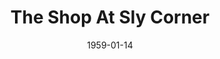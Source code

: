 ---
title: The Shop At Sly Corner
date: 1959-01-14
closing_date: 1959-01-24
layout: productions
featured_image:
image_caption:
image_credit:
playbill:
category:
Theatre: Theatre Jacksonville
Venue: Little Theatre
cast:
- Descius Heiss: Frank Ridge
- Archie Fellowes: Elmo Lehman
- Margaret Heiss: Barbara Aspinwall
- Joan Deal: Gayle Swymer
- Mathilde Heiss: Elizabeth Reed
- Mrs. Catt: Mildred Thomas
- Robert Graham: Ralph Anderson
- Corder Morris: Arthur L. Logan
- Steve Hubbell: Bob Simpson
- John Elliot: Charles Archbold
crew:
- Designer and Director: Maurice Geoffrey
- Stage Manager: Mark Harris
- book-holder: Margot Nasrallah
- Lighting:
  - Chuck Tankersley
  - Sylvestor Scotti
  - Bob Kornegay
  - Bob Behrens
- Sound Effects:
  - Dorothy Massey
  - Eldene Moulton
  - Mardie Kelly
- Wardrobe:
  - Agatha Norvell
  - Doris Edwards
  - Jean Tankersley
- Properties:
  - Eula Mae Snow
  - Sue Henderson
  - Marie Bristow
  - Helen Keegan
  - Gladys Downey
  - Sandra Breckur
  - Susan Massey
  - George Edwards
- Make-Up:
  - Polly Clendening
  - Abbey I. Fink
  - Beverly Fink
  - Mattie Godwin
  - Linda Davis
  - Kathy Dunham
  - Peggy Gift
- Scenery:
  - Frank Ridge
  - Dixie Cohen
  - Mark Harris
  - Buzzy Klausner
  - Marie Logan
  - Art Logan
  - Phyllis Druhl
  - Thelma Mayeron
  - Sid Backer
  - Bob Behrens
  - Sylvester Scotti
  - Joan Garrison
  - Linda Davis
  - Chuck Tankersley
  - Bunni Thornhill
  - Susan Massey
  - Felix Jacobs
orchestra:
external_links:
---